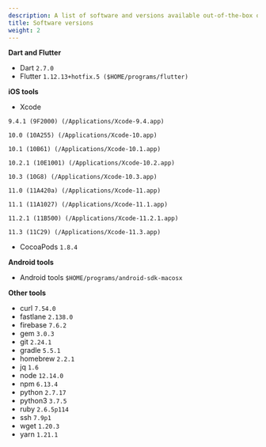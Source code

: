 ```yaml
---
description: A list of software and versions available out-of-the-box on Codemagic.
title: Software versions
weight: 2
---
```

**Dart and Flutter**

- Dart `2.7.0`
- Flutter `1.12.13+hotfix.5 ($HOME/programs/flutter)`

**iOS tools**

- Xcode

`9.4.1 (9F2000) (/Applications/Xcode-9.4.app)`

`10.0 (10A255) (/Applications/Xcode-10.app)`

`10.1 (10B61) (/Applications/Xcode-10.1.app)`

`10.2.1 (10E1001) (/Applications/Xcode-10.2.app)`

`10.3 (10G8) (/Applications/Xcode-10.3.app)`

`11.0 (11A420a) (/Applications/Xcode-11.app)`

`11.1 (11A1027) (/Applications/Xcode-11.1.app)`

`11.2.1 (11B500) (/Applications/Xcode-11.2.1.app)`

`11.3 (11C29) (/Applications/Xcode-11.3.app)`


- CocoaPods `1.8.4`

**Android tools**

- Android tools `$HOME/programs/android-sdk-macosx`

**Other tools**

- curl `7.54.0`
- fastlane `2.138.0`
- firebase `7.6.2`
- gem `3.0.3`
- git `2.24.1`
- gradle `5.5.1`
- homebrew `2.2.1`
- jq `1.6`
- node `12.14.0`
- npm `6.13.4`
- python `2.7.17`
- python3 `3.7.5`
- ruby `2.6.5p114`
- ssh `7.9p1`
- wget `1.20.3`
- yarn `1.21.1`
